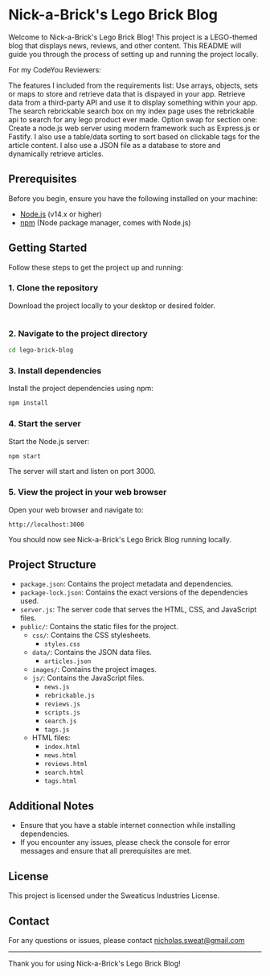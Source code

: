
# Nick-a-Brick's Lego Brick Blog

Welcome to Nick-a-Brick's Lego Brick Blog! This project is a LEGO-themed blog that displays news, reviews, and other content. This README will guide you through the process of setting up and running the project locally.

For my CodeYou Reviewers:

The features I included from the requirements list:
Use arrays, objects, sets or maps to store and retrieve data that is dispayed in your app.
Retrieve data from a third-party API and use it to display something within your app. The search rebrickable search box on my index page uses the rebrickable api to search for any lego product ever made.
Option swap for section one: Create a node.js web server using modern framework such as Express.js or Fastify.
I also use a table/data sorting to sort based on clickable tags for the article content.
I also use a JSON file as a database to store and dynamically retrieve articles.


## Prerequisites

Before you begin, ensure you have the following installed on your machine:

- [Node.js](https://nodejs.org/) (v14.x or higher)
- [npm](https://www.npmjs.com/) (Node package manager, comes with Node.js)

## Getting Started

Follow these steps to get the project up and running:

### 1. Clone the repository

Download the project locally to your desktop or desired folder.

```
```

### 2. Navigate to the project directory

```sh
cd lego-brick-blog
```

### 3. Install dependencies

Install the project dependencies using npm:

```sh
npm install
```

### 4. Start the server

Start the Node.js server:

```sh
npm start
```

The server will start and listen on port 3000.

### 5. View the project in your web browser

Open your web browser and navigate to:

```
http://localhost:3000
```

You should now see Nick-a-Brick's Lego Brick Blog running locally.

## Project Structure

- `package.json`: Contains the project metadata and dependencies.
- `package-lock.json`: Contains the exact versions of the dependencies used.
- `server.js`: The server code that serves the HTML, CSS, and JavaScript files.
- `public/`: Contains the static files for the project.
  - `css/`: Contains the CSS stylesheets.
    - `styles.css`
  - `data/`: Contains the JSON data files.
    - `articles.json`
  - `images/`: Contains the project images.
  - `js/`: Contains the JavaScript files.
    - `news.js`
    - `rebrickable.js`
    - `reviews.js`
    - `scripts.js`
    - `search.js`
    - `tags.js`
  - HTML files:
    - `index.html`
    - `news.html`
    - `reviews.html`
    - `search.html`
    - `tags.html`

## Additional Notes

- Ensure that you have a stable internet connection while installing dependencies.
- If you encounter any issues, please check the console for error messages and ensure that all prerequisites are met.

## License

This project is licensed under the Sweaticus Industries License.

## Contact

For any questions or issues, please contact nicholas.sweat@gmail.com

---

Thank you for using Nick-a-Brick's Lego Brick Blog!
